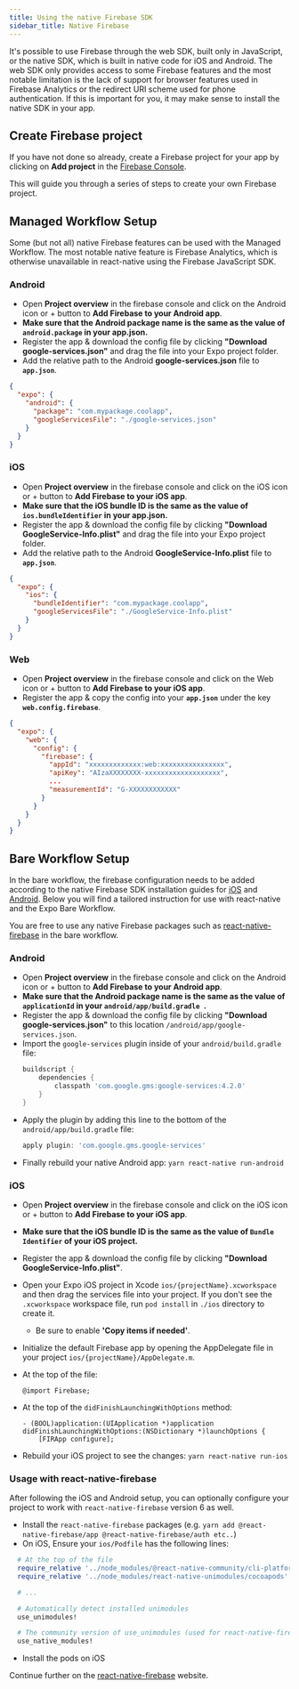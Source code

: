 ```yaml
---
title: Using the native Firebase SDK
sidebar_title: Native Firebase
---
```



It's possible to use Firebase through the web SDK, built only in JavaScript, or the native SDK, which is built in native code for iOS and Android. The web SDK only provides access to some Firebase features and the most notable limitation is the lack of support for browser features used in Firebase Analytics or the redirect URI scheme used for phone authentication. If this is important for you, it may make sense to install the native SDK in your app. 


## Create Firebase project

If you have not done so already, create a Firebase project for your app by clicking on **Add project** in the [Firebase Console](https://console.firebase.google.com/).

This will guide you through a series of steps to create your own Firebase project.


## Managed Workflow Setup

Some (but not all) native Firebase features can be used with the Managed Workflow. The most notable native feature is Firebase Analytics,
which is otherwise unavailable in react-native using the Firebase JavaScript SDK.


### Android

- Open **Project overview** in the firebase console and click on the Android icon or + button to **Add Firebase to your Android app**.
- **Make sure that the Android package name is the same as the value of `android.package` in your app.json.**
- Register the app & download the config file by clicking **"Download google-services.json"** and drag the file into your Expo project folder.
- Add the relative path to the Android **google-services.json** file to **`app.json`**.

```json
{
  "expo": {
    "android": {
      "package": "com.mypackage.coolapp",
      "googleServicesFile": "./google-services.json"
    }
  }
}
```

### iOS

- Open **Project overview** in the firebase console and click on the iOS icon or + button to **Add Firebase to your iOS app**.
- **Make sure that the iOS bundle ID is the same as the value of `ios.bundleIdentifier` in your app.json.**
- Register the app & download the config file by clicking **"Download GoogleService-Info.plist"** and drag the file into your Expo project folder.
- Add the relative path to the Android **GoogleService-Info.plist** file to **`app.json`**.

```json
{
  "expo": {
    "ios": {
      "bundleIdentifier": "com.mypackage.coolapp",
      "googleServicesFile": "./GoogleService-Info.plist"
    }
  }
}
```

### Web

- Open **Project overview** in the firebase console and click on the Web icon or + button to **Add Firebase to your iOS app**.
- Register the app & copy the config into your **`app.json`** under the key **`web.config.firebase`**.

```json
{
  "expo": {
    "web": {
      "config": {
        "firebase": {
          "appId": "xxxxxxxxxxxxx:web:xxxxxxxxxxxxxxxx",
          "apiKey": "AIzaXXXXXXXX-xxxxxxxxxxxxxxxxxxx",
          ...
          "measurementId": "G-XXXXXXXXXXXX"
        }
      }
    }
  }
}
```

## Bare Workflow Setup

In the bare workflow, the firebase configuration needs to be added according to the native Firebase SDK installation guides
for [iOS](https://firebase.google.com/docs/ios/setup) and [Android](https://firebase.google.com/docs/android/setup).
Below you will find a tailored instruction for use with react-native and the Expo Bare Workflow.

You are free to use any native Firebase packages such as [react-native-firebase](https://invertase.io/oss/react-native-firebase/) in the bare workflow.

### Android

- Open **Project overview** in the firebase console and click on the Android icon or + button to **Add Firebase to your Android app**.
- **Make sure that the Android package name is the same as the value of `applicationId` in your `android/app/build.gradle `.**
- Register the app & download the config file by clicking **"Download google-services.json"** to this location `/android/app/google-services.json`.
- Import the `google-services` plugin inside of your `android/build.gradle` file:
  ```groovy
  buildscript {
      dependencies {
          classpath 'com.google.gms:google-services:4.2.0'
      }
  }
  ```
- Apply the plugin by adding this line to the bottom of the `android/app/build.gradle` file:
  ```groovy
  apply plugin: 'com.google.gms.google-services'
  ```
- Finally rebuild your native Android app: `yarn react-native run-android`

### iOS

- Open **Project overview** in the firebase console and click on the iOS icon or + button to **Add Firebase to your iOS app**.
- **Make sure that the iOS bundle ID is the same as the value of `Bundle Identifier` of your iOS project.**
- Register the app & download the config file by clicking **"Download GoogleService-Info.plist"**.
- Open your Expo iOS project in Xcode `ios/{projectName}.xcworkspace` and then drag the services file into your project. If you don't see the `.xcworkspace` workspace file, run `pod install` in `./ios` directory to create it.

  - Be sure to enable **'Copy items if needed'**.

- Initialize the default Firebase app by opening the AppDelegate file in your project `ios/{projectName}/AppDelegate.m`.
- At the top of the file:
  ```objc
  @import Firebase;
  ```
- At the top of the `didFinishLaunchingWithOptions` method:
  ```objc
  - (BOOL)application:(UIApplication *)application didFinishLaunchingWithOptions:(NSDictionary *)launchOptions {
      [FIRApp configure];
  ```
- Rebuild your iOS project to see the changes: `yarn react-native run-ios`

### Usage with react-native-firebase

After following the iOS and Android setup, you can optionally configure your project to work with `react-native-firebase` version 6 as well.

- Install the `react-native-firebase` packages (e.g. `yarn add @react-native-firebase/app @react-native-firebase/auth etc..`)
- On iOS, Ensure your `ios/Podfile` has the following lines:

```rb
  # At the top of the file
  require_relative '../node_modules/@react-native-community/cli-platform-ios/native_modules'
  require_relative '../node_modules/react-native-unimodules/cocoapods'

  # ...

  # Automatically detect installed unimodules
  use_unimodules!

  # The community version of use_unimodules (used for react-native-firebase)
  use_native_modules!
  ```
- Install the pods on iOS

Continue further on the [react-native-firebase](https://invertase.io/oss/react-native-firebase/) website.